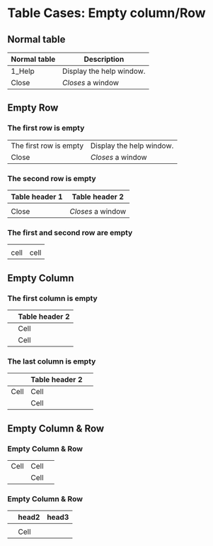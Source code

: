 # Table Cases: Empty column/Row

## Normal table
| Normal table | Description          |
| ------------- | ----------- |
| 1_Help      | Display the help window.|
| Close     | _Closes_ a window     |

## Empty Row
### The first row is empty
|  | |
| ------------- | ----------- |
|    The first row is empty   | Display the help window.|
| Close     | _Closes_ a window     |


### The second row is empty
| Table header 1 |Table header 2 |
| ------------- | ----------- |
|      | |
| Close     | _Closes_ a window     |

### The first and second row are empty
|               |             |
| ------------- | ----------- |
|               |             |
|   cell        |    cell     |


## Empty Column
### The first column is empty
|  |Table header 2 |
| ------------- | ----------- |
|      |Cell |
|      |   Cell |

### The last column is empty
|  |Table header 2 | |
| ------------- | ----------- |---|
|  Cell    |Cell |  |
|      |   Cell |  |

## Empty Column & Row 
### Empty Column & Row

|  | | |
| ------------- | ----------- |---|
|  Cell    |Cell |  |
|      |   Cell |  |

### Empty Column & Row

|  | head2 | head3|
| ------------- | ----------- |---|
|      | |  |
|      |   Cell |  |

